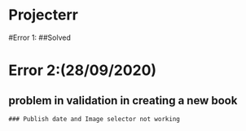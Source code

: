 # Projecterr

#Error 1:
  ##Solved
# Error 2:(28/09/2020)
  ## problem in validation in creating a new book
    ### Publish date and Image selector not working 
